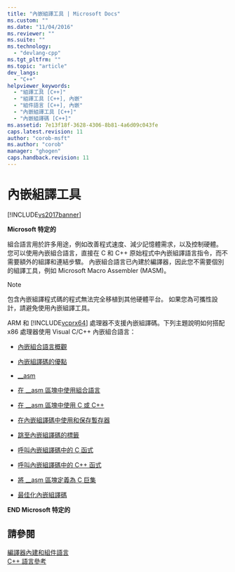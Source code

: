 ```yaml
---
title: "內嵌組譯工具 | Microsoft Docs"
ms.custom: ""
ms.date: "11/04/2016"
ms.reviewer: ""
ms.suite: ""
ms.technology: 
  - "devlang-cpp"
ms.tgt_pltfrm: ""
ms.topic: "article"
dev_langs: 
  - "C++"
helpviewer_keywords: 
  - "組譯工具 [C++]"
  - "組譯工具 [C++], 內嵌"
  - "組件語言 [C++], 內嵌"
  - "內嵌組譯工具 [C++]"
  - "內嵌組譯碼 [C++]"
ms.assetid: 7e13f18f-3628-4306-8b81-4a6d09c043fe
caps.latest.revision: 11
author: "corob-msft"
ms.author: "corob"
manager: "ghogen"
caps.handback.revision: 11
---
```

# 內嵌組譯工具
[!INCLUDE[vs2017banner](../../assembler/inline/includes/vs2017banner.md)]

**Microsoft 特定的**  
  
 組合語言用於許多用途，例如改善程式速度、減少記憶體需求，以及控制硬體。  您可以使用內嵌組合語言，直接在 C 和 C\+\+ 原始程式中內嵌組譯語言指令，而不需要額外的組譯和連結步驟。  內嵌組合語言已內建於編譯器，因此您不需要個別的組譯工具，例如 Microsoft Macro Assembler \(MASM\)。  
  
> [!NOTE]
>  包含內嵌組譯程式碼的程式無法完全移植到其他硬體平台。  如果您為可攜性設計，請避免使用內嵌組譯工具。  
  
 ARM 和 [!INCLUDE[vcprx64](../../assembler/inline/includes/vcprx64_md.md)] 處理器不支援內嵌組譯碼。下列主題說明如何搭配 x86 處理器使用 Visual C\/C\+\+ 內嵌組合語言：  
  
-   [內嵌組合語言概觀](../../assembler/inline/inline-assembler-overview.md)  
  
-   [內嵌組譯碼的優點](../../assembler/inline/advantages-of-inline-assembly.md)  
  
-   [\_\_asm](../../assembler/inline/asm.md)  
  
-   [在 \_\_asm 區塊中使用組合語言](../../assembler/inline/using-assembly-language-in-asm-blocks.md)  
  
-   [在 \_\_asm 區塊中使用 C 或 C\+\+](../../assembler/inline/using-c-or-cpp-in-asm-blocks.md)  
  
-   [在內嵌組譯碼中使用和保存暫存器](../../assembler/inline/using-and-preserving-registers-in-inline-assembly.md)  
  
-   [跳至內嵌組譯碼的標籤](../../assembler/inline/jumping-to-labels-in-inline-assembly.md)  
  
-   [呼叫內嵌組譯碼中的 C 函式](../../assembler/inline/calling-c-functions-in-inline-assembly.md)  
  
-   [呼叫內嵌組譯碼中的 C\+\+ 函式](../../assembler/inline/calling-cpp-functions-in-inline-assembly.md)  
  
-   [將 \_\_asm 區塊定義為 C 巨集](../../assembler/inline/defining-asm-blocks-as-c-macros.md)  
  
-   [最佳化內嵌組譯碼](../../assembler/inline/optimizing-inline-assembly.md)  
  
 **END Microsoft 特定的**  
  
## 請參閱  
 [編譯器內建和組件語言](../../intrinsics/compiler-intrinsics-and-assembly-language.md)   
 [C\+\+ 語言參考](../../cpp/cpp-language-reference.md)